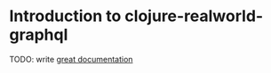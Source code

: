 # Introduction to clojure-realworld-graphql

TODO: write [great documentation](http://jacobian.org/writing/what-to-write/)
